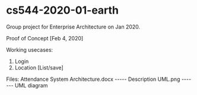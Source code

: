 # cs544-2020-01-earth
Group project for Enterprise Architecture on Jan 2020.

Proof of Concept [Feb 4, 2020]  

Working usecases:  
  1. Login
  2. Location [List/save]



Files: Attendance System Architecture.docx  ----- Description
UML.png ------- UML diagram
